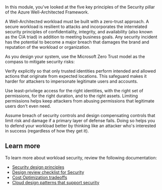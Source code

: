 In this module, you've looked at the five key principles of the Security pillar of the Azure Well-Architected Framework.

A Well-Architected workload must be built with a zero-trust approach. A secure workload is resilient to attacks and incorporates the interrelated security principles of confidentiality, integrity, and availability (also known as the CIA triad) in addition to meeting business goals. Any security incident has the potential to become a major breach that damages the brand and reputation of the workload or organization. 

As you design your system, use the Microsoft Zero Trust model as the compass to mitigate security risks:

Verify explicitly so that only trusted identities perform intended and allowed actions that originate from expected locations. This safeguard makes it harder for attackers to impersonate legitimate users and accounts.

Use least-privilege access for the right identities, with the right set of permissions, for the right duration, and to the right assets. Limiting permissions helps keep attackers from abusing permissions that legitimate users don't even need.

Assume breach of security controls and design compensating controls that limit risk and damage if a primary layer of defense fails. Doing so helps you to defend your workload better by thinking like an attacker who's interested in success (regardless of how they get it).

## Learn more

To learn more about workload security, review the following documentation:

- [Security design principles](/azure/well-architected/security/principles)
- [Design review checklist for Security](/azure/well-architected/security/checklist)
- [Cost Optimization tradeoffs](/azure/well-architected/security/tradeoffs)
- [Cloud design patterns that support security](/azure/well-architected/security/design-patterns)